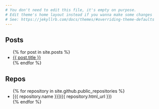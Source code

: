 ```yaml
---
# You don't need to edit this file, it's empty on purpose.
# Edit theme's home layout instead if you wanna make some changes
# See: https://jekyllrb.com/docs/themes/#overriding-theme-defaults
---
```


## Posts ##
<ul>
  {% for post in site.posts %}
    <li>
      <a href="{{ post.url }}">{{ post.title }}</a>
    </li>
  {% endfor %}
</ul>

## Repos ##
<ul>
    {% for repository in site.github.public_repositories %}
        <li>
            [{{ repository.name }}]({{ repository.html_url }})
        </li>
    {% endfor %}
</ul>
